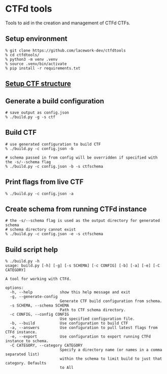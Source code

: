 # CTFd tools

Tools to aid in the creation and management of CTFd CTFs.

## Setup environment  

```
% git clone https://github.com/lacework-dev/ctfdtools
% cd ctfdtools/  
% python3 -m venv .venv  
% source .venv/bin/activate  
% pip install -r requirements.txt  
```  

## [Setup CTF structure](ctf/README.md)

## Generate a build configuration
```
# save output as config.json
% ./build.py -g -s ctf
```

## Build CTF
```
# use generated configuration to build CTF
% ./build.py -c config.json -b

# schema passed in from config will be overridden if specified with the -s/--schema flag
% ./build.py -c config.json -b -s ctfschema
```

## Print flags from live CTF
```
% ./build.py -c config.json -a
```

## Create schema from running CTFd instance
```
# the -s/--schema flag is used as the output directory for generated schema
# schema directory cannot exist
% ./build.py -c config.json -e -s ctfschema
```

## Build script help

```
% ./build.py -h
usage: build.py [-h] [-g] [-s SCHEMA] [-c CONFIG] [-b] [-a] [-e] [-C CATEGORY]

A tool for working with CTFd.

options:
  -h, --help            show this help message and exit
  -g, --generate-config
                        Generate CTF build configuration from schema.
  -s SCHEMA, --schema SCHEMA
                        Path to CTF schema directory.
  -c CONFIG, --config CONFIG
                        Use specified configuration file.
  -b, --build           Use configuration to build CTF
  -a, --answers         Use configuration to pull latest flags from CTFd instance.
  -e, --export          Use configuration to export running CTFd instance to schema.
  -C CATEGORY, --category CATEGORY
                        Specify a directory name (or names in a comma separated list)
                        within the schema to limit build to just that category. Defaults
                        to All
```
